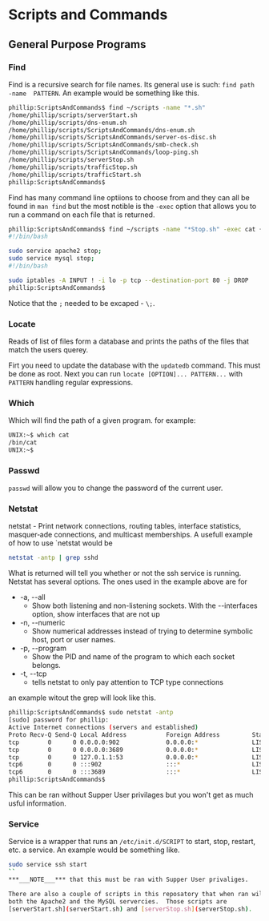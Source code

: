 # Scripts and Commands

## General Purpose Programs

### Find
Find is a recursive search for file names. Its general use is such: `find path -name 
PATTERN`.  An example would be something like this.

```bash
phillip:ScriptsAndCommands$ find ~/scripts -name "*.sh"
/home/phillip/scripts/serverStart.sh
/home/phillip/scripts/dns-enum.sh
/home/phillip/scripts/ScriptsAndCommands/dns-enum.sh
/home/phillip/scripts/ScriptsAndCommands/server-os-disc.sh
/home/phillip/scripts/ScriptsAndCommands/smb-check.sh
/home/phillip/scripts/ScriptsAndCommands/loop-ping.sh
/home/phillip/scripts/serverStop.sh
/home/phillip/scripts/trafficStop.sh
/home/phillip/scripts/trafficStart.sh
phillip:ScriptsAndCommands$ 
```
Find has many command line optiions to choose from and they can all be found in `man find`
but the most notible is the `-exec` option that allows you to run a command on each file
that is returned.

```bash
phillip:ScriptsAndCommands$ find ~/scripts -name "*Stop.sh" -exec cat {} \;
#!/bin/bash

sudo service apache2 stop;
sudo service mysql stop;
#!/bin/bash

sudo iptables -A INPUT ! -i lo -p tcp --destination-port 80 -j DROP
phillip:ScriptsAndCommands$ 
```
Notice that the `;` needed to be excaped - `\;`.

### Locate
Reads of list of files form a database and prints the paths of the files that match the
users querey.

Firt you need to update the database with the `updatedb` command. This must be done as
root. Next you can run `locate [OPTION]... PATTERN...` with `PATTERN` handling regular
expressions. 

### Which
Which will find the path of a given program. for example:

```bash
UNIX:~$ which cat
/bin/cat
UNIX:~$
```

### Passwd
`passwd` will allow you to change the password of the current user.

### Netstat
netstat  - Print network connections, routing tables, interface statistics, masquer‐ade 
connections, and multicast memberships.  A usefull example of how to use `netstat would be

```bash
netstat -antp | grep sshd
```
What is returned will tell you whether or not the ssh service is running. Netstat has
several options.  The ones used in the example above are for

* -a, --all
    * Show  both  listening and non-listening sockets.  With the --interfaces option, show
interfaces that are not up
* -n, --numeric
    * Show numerical addresses instead of trying to determine symbolic host, port or  user
names.
* -p, --program
    * Show the PID and name of the program to which each socket belongs.
* -t, --tcp
    * tells netstat to only pay attention to TCP type connections

an example witout the grep will look like this.

```bash
phillip:ScriptsAndCommands$ sudo netstat -antp
[sudo] password for phillip: 
Active Internet connections (servers and established)
Proto Recv-Q Send-Q Local Address           Foreign Address         State       PID/Program name
tcp        0      0 0.0.0.0:902             0.0.0.0:*               LISTEN      1115/vmware-authdla
tcp        0      0 0.0.0.0:3689            0.0.0.0:*               LISTEN      2484/rhythmbox  
tcp        0      0 127.0.1.1:53            0.0.0.0:*               LISTEN      1386/dnsmasq    
tcp6       0      0 :::902                  :::*                    LISTEN      1115/vmware-authdla
tcp6       0      0 :::3689                 :::*                    LISTEN      2484/rhythmbox  
phillip:ScriptsAndCommands$ 
```

This can be ran without Supper User privilages but you won't get as much usful
information.

### Service
Service is a wrapper that runs an `/etc/init.d/SCRIPT` to start, stop, restart, etc. a
service. An example would be something like.

```bash
sudo service ssh start
``
***___NOTE___*** that this must be ran with Supper User privaliges.

There are also a couple of scripts in this reposatory that when ran will start or stop
both the Apache2 and the MySQL servercies.  Those scripts are
[serverStart.sh](serverStart.sh) and [serverStop.sh](serverStop.sh).

